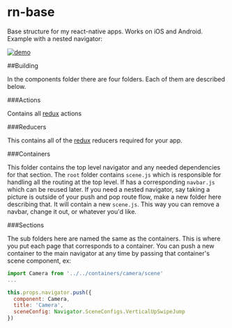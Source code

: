 # rn-base
Base structure for my react-native apps. Works on iOS and Android. Example with a nested navigator:

[![demo](http://img.youtube.com/vi/8FxlXHnEKnw/0.jpg)](http://www.youtube.com/watch?v=8FxlXHnEKnw "demo")

##Building

In the components folder there are four folders. Each of them are described below.

###Actions

Contains all [redux](http://redux.js.org/) actions

###Reducers

This contains all of the [redux](http://redux.js.org/) reducers required for your app.

###Containers

This folder contains the top level navigator and any needed dependencies for that section. The `root` folder contains `scene.js` which is responsible for handling all the routing at the top level. If has a corresponding `navbar.js` which can be reused later. If you need a nested navigator, say taking a picture is outside of your push and pop route flow, make a new folder here describing that. It will contain a new `scene.js`. This way you can remove a navbar, change it out, or whatever you'd like.

###Sections

The sub folders here are named the same as the containers. This is where you put each page that corresponds to a container. You can push a new container to the main navigator at any time by passing that container's scene component, ex: 

```js
import Camera from '../../containers/camera/scene'
...

this.props.navigator.push({
  component: Camera, 
  title: 'Camera', 
  sceneConfig: Navigator.SceneConfigs.VerticalUpSwipeJump
})

```